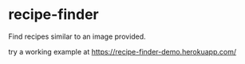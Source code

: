 # recipe-finder
Find recipes similar to an image provided.

try a working example at https://recipe-finder-demo.herokuapp.com/
